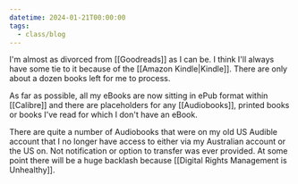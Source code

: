 ```yaml
---
datetime: 2024-01-21T00:00:00
tags:
  - class/blog
---
```

I'm almost as divorced from [[Goodreads]] as I can be. I think I'll always have some tie to it because of the [[Amazon Kindle|Kindle]]. There are only about a dozen books left for me to process.

As far as possible, all my eBooks are now sitting in ePub format within [[Calibre]] and there are placeholders for any [[Audiobooks]], printed books or books I've read for which I don't have an eBook.

There are quite a number of Audiobooks that were on my old US Audible account that I no longer have access to either via my Australian account or the US on. Not notification or option to transfer was ever provided. At some point there will be a huge backlash because [[Digital Rights Management is Unhealthy]].